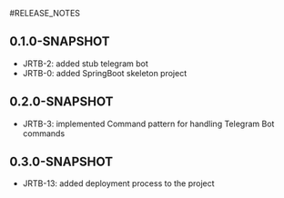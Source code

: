 #RELEASE_NOTES

## 0.1.0-SNAPSHOT

* JRTB-2: added stub telegram bot
* JRTB-0: added SpringBoot skeleton project

## 0.2.0-SNAPSHOT

* JRTB-3: implemented Command pattern for handling Telegram Bot commands

## 0.3.0-SNAPSHOT

* JRTB-13: added deployment process to the project